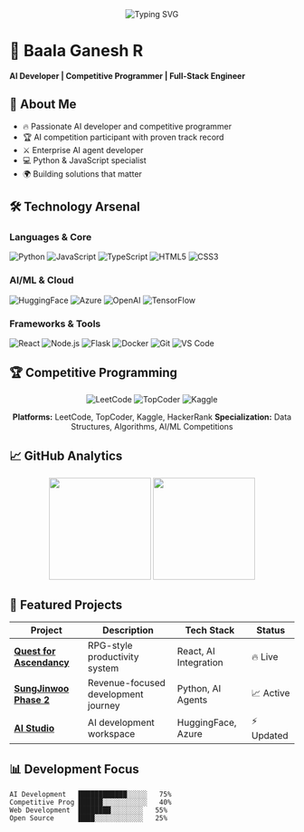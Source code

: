 <div align="center">
  <img src="https://readme-typing-svg.herokuapp.com?font=Fira+Code&pause=1000&color=00D4FF&center=true&vCenter=true&width=435&lines=AI+Developer+%26+Problem+Solver;Full-Stack+Engineer;Competitive+Programming+Expert;Enterprise+AI+Solutions" alt="Typing SVG" />
</div>

# 🚀 Baala Ganesh R
**AI Developer | Competitive Programmer | Full-Stack Engineer**

## 🎯 About Me

- 🔥 Passionate AI developer and competitive programmer
- 🏆 AI competition participant with proven track record
- ⚔️ Enterprise AI agent developer
- 💻 Python & JavaScript specialist
- 🌍 Building solutions that matter

## 🛠️ Technology Arsenal

### **Languages & Core**
![Python](https://img.shields.io/badge/Python-3776AB?style=for-the-badge&logo=python&logoColor=white)
![JavaScript](https://img.shields.io/badge/JavaScript-F7DF1E?style=for-the-badge&logo=javascript&logoColor=black)
![TypeScript](https://img.shields.io/badge/TypeScript-007ACC?style=for-the-badge&logo=typescript&logoColor=white)
![HTML5](https://img.shields.io/badge/HTML5-E34F26?style=for-the-badge&logo=html5&logoColor=white)
![CSS3](https://img.shields.io/badge/CSS3-1572B6?style=for-the-badge&logo=css3&logoColor=white)

### **AI/ML & Cloud**
![HuggingFace](https://img.shields.io/badge/🤗_Hugging_Face-FFD21E?style=for-the-badge)
![Azure](https://img.shields.io/badge/Microsoft_Azure-0089D0?style=for-the-badge&logo=microsoft-azure&logoColor=white)
![OpenAI](https://img.shields.io/badge/OpenAI-412991?style=for-the-badge&logo=openai&logoColor=white)
![TensorFlow](https://img.shields.io/badge/TensorFlow-FF6F00?style=for-the-badge&logo=tensorflow&logoColor=white)

### **Frameworks & Tools**
![React](https://img.shields.io/badge/React-20232A?style=for-the-badge&logo=react&logoColor=61DAFB)
![Node.js](https://img.shields.io/badge/Node.js-43853D?style=for-the-badge&logo=node.js&logoColor=white)
![Flask](https://img.shields.io/badge/Flask-000000?style=for-the-badge&logo=flask&logoColor=white)
![Docker](https://img.shields.io/badge/Docker-2496ED?style=for-the-badge&logo=docker&logoColor=white)
![Git](https://img.shields.io/badge/Git-F05032?style=for-the-badge&logo=git&logoColor=white)
![VS Code](https://img.shields.io/badge/VS_Code-007ACC?style=for-the-badge&logo=visual-studio-code&logoColor=white)

## 🏆 Competitive Programming

<div align="center">
  
![LeetCode](https://img.shields.io/badge/LeetCode-Problem_Solver-FFA116?style=for-the-badge&logo=leetcode&logoColor=white)
![TopCoder](https://img.shields.io/badge/TopCoder-Active-29A7DF?style=for-the-badge&logo=topcoder&logoColor=white)
![Kaggle](https://img.shields.io/badge/Kaggle-Participant-20BEFF?style=for-the-badge&logo=kaggle&logoColor=white)

**Platforms:** LeetCode, TopCoder, Kaggle, HackerRank
**Specialization:** Data Structures, Algorithms, AI/ML Competitions

</div>

## 📈 GitHub Analytics

<div align="center">
  <img height="180em" src="https://github-readme-stats.vercel.app/api?username=baalaganeshr&show_icons=true&theme=radical&hide_border=true&bg_color=0d1117&icon_color=00d4ff&text_color=ffffff&hide=stars,prs,issues,contribs"/>
  <img height="180em" src="https://github-readme-stats.vercel.app/api/top-langs/?username=baalaganeshr&layout=compact&theme=radical&hide_border=true&bg_color=0d1117&text_color=ffffff"/>
</div>

## 🚀 Featured Projects

<div align="center">

| Project | Description | Tech Stack | Status |
|---------|-------------|------------|--------|
| [**Quest for Ascendancy**](https://quest-for-ascendancy.lovable.app) | RPG-style productivity system | React, AI Integration | 🔥 Live |
| [**SungJinwoo Phase 2**](https://github.com/baalaganeshr/SungJinwoo-Phase-2) | Revenue-focused development journey | Python, AI Agents | 📈 Active |
| [**AI Studio**](https://github.com/baalaganeshr/Ai-studio) | AI development workspace | HuggingFace, Azure | ⚡ Updated |

</div>

## 📊 Development Focus

```text
AI Development   ████████████░░░░░   75%
Competitive Prog ██████░░░░░░░░░░░   40%
Web Development  ████████░░░░░░░░   55%
Open Source      ████░░░░░░░░░░░░   25%
